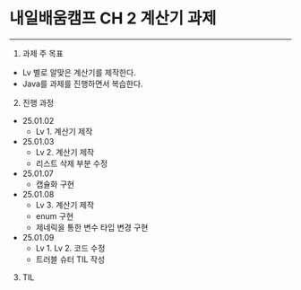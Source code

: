 # 내일배움캠프 CH 2 계산기 과제
---
1. 과제 주 목표
+  Lv 별로 알맞은 계산기를 제작한다.
+  Java를 과제를 진행하면서 복습한다.
2. 진행 과정
+ 25.01.02
  + Lv 1. 계산기 제작
+ 25.01.03
  + Lv 2. 계산기 제작
  + 리스트 삭제 부분 수정
+ 25.01.07
  + 캡슐화 구현
+ 25.01.08
  + Lv 3. 계산기 제작
  + enum 구현
  + 제네릭을 통한 변수 타입 변경 구현 
+ 25.01.09
  + Lv 1. Lv 2. 코드 수정
  + 트러블 슈터 TIL 작성
3. TIL
